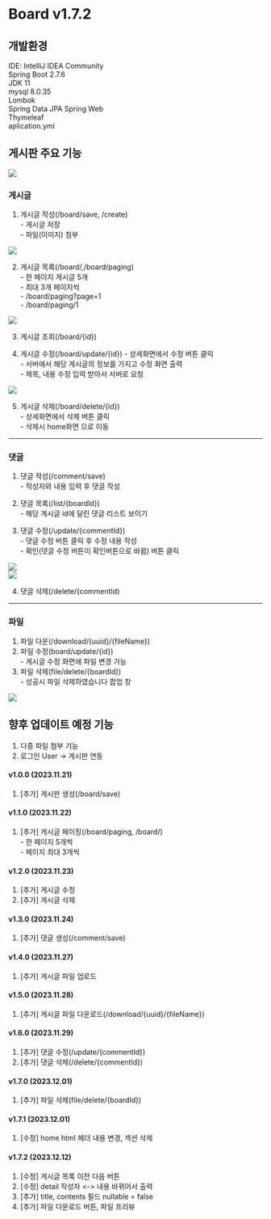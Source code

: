 # Board v1.7.2

## 개발환경
IDE: IntelliJ IDEA Community  
Spring Boot 2.7.6  
JDK 11  
mysql 8.0.35  
Lombok  
Spring Data JPA
Spring Web   
Thymeleaf  
aplication.yml

## 게시판 주요 기능
<div class="home_image">
<img src="./image/home.png">
</div>

### 게시글
1. 게시글 작성(/board/save, /create)  
\- 게시글 저장  
\- 파일(이미지) 첨부
<div class="board_create_image">
<img src="./image/board_create.png">
</div>


2. 게시글 목록(/board/,/board/paging)  
\- 한 페이지 게시글 5개  
\- 최대 3개 페이지씩  
\- /board/paging?page=1  
\- /board/paging/1
<div class="paging_page_image">
<img src="./image/paging_page.png">
</div>


3. 게시글 조회(/board/{id})

4. 게시글 수정(/board/update/{id})
\- 상세화면에서 수정 버튼 클릭    
\- 서버에서 해당 게시글의 정보를 가지고 수정 화면 출력    
\- 제목, 내용 수정 입력 받아서 서버로 요청  
<div class="board_update_image">
<img src="./image/board_update.png">
</div>


5. 게시글 삭제(/board/delete/{id})  
\- 상세화면에서 삭제 버튼 클릭  
\- 삭제시 home화면 으로 이동
---

### 댓글
1. 댓글 작성(/comment/save)  
\- 작성자와 내용 입력 후 댓글 작성

2. 댓글 목록(/list/{boardId})  
\- 해당 게시글 id에 달린 댓글 리스트 보이기

3. 댓글 수정(/update/{commentId})  
\- 댓글 수정 버튼 클릭 후 수정 내용 작성  
\- 확인(댓글 수정 버튼이 확인버튼으로 바뀜) 버튼 클릭
<div class="comment_update_image">
<img src="./image/comment_update1.png">
</div>
<div class="home_image">
<img src="./image/comment_update.png">
</div>


4. 댓글 삭제(/delete/{commentId)

---
### 파일
1. 파일 다운(/download/{uuid}/{fileName})
2. 파일 수정(board/update/{id})  
\- 게시글 수정 화면에 파일 변경 가능
3. 파일 삭제(file/delete/{boardId})  
\- 성공시 파일 삭제하였습니다 팝업 창
<div class="home_image">
<img src="./image/file_delete.png">
</div>

## 향후 업데이트 예정 기능
1. 다중 파일 첨부 기능
2. 로그인 User -> 게시판 연동

#### v1.0.0 (2023.11.21)
1. [추가] 게시판 생성(/board/save)

#### v1.1.0 (2023.11.22)
1. [추가] 게시글 페이징(/board/paging, /board/)  
\- 한 페이지 5개씩  
\- 페이지 최대 3개씩

#### v1.2.0 (2023.11.23)
1. [추가] 게시글 수정
2. [추가] 게시글 삭제

#### v1.3.0 (2023.11.24)
1. [추가] 댓글 생성(/comment/save)

#### v1.4.0 (2023.11.27)
1. [추가] 게시글 파일 업로드

#### v1.5.0 (2023.11.28)
1. [추가] 게시글 파일 다운로드(/download/{uuid}/{fileName})

#### v1.6.0 (2023.11.29)
1. [추가] 댓글 수정(/update/{commentId})
2. [추가] 댓글 삭제(/delete/{commentId})

#### v1.7.0 (2023.12.01)
1. [추가] 파일 삭제(file/delete/{boardId})

#### v1.7.1 (2023.12.01)
1. [수정] home html 헤더 내용 변경, 섹션 삭제

#### v1.7.2 (2023.12.12)
1. [수정] 게시글 목록 이전 다음 버튼
2. [수정] detail 작성자 <-> 내용 바뀌어서 출력
3. [추가] title, contents 필드 nullable = false
4. [추가] 파일 다운로드 버튼, 파일 프리뷰
